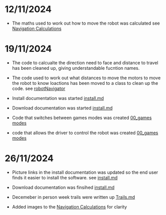 # 12/11/2024

* The maths used to work out how to move the robot was calculated see [Navigation Calculations](src/lib/Navigation%20Calculation.md)

# 19/11/2024

* The code to calcualte the direction need to face and distance to travel has been cleaned up, giving understandable fucntion names.

* The code used to work out what distances to move the motors to move the robot to know loactions has been moved to a class to clean up the code. see [robotNavigator](src/lib/RobotNavigator.py)

* Install documentation was started  [install.md](Install.md)

* Download documentation was started  [install.md](Install.md)

* Code that switches between games modes was created [00_games modes](src/00_games_modes.py)

* code that allows the driver to control the robot was created [00_games modes](src/01_driver_mode.py)

# 26/11/2024

* Picture links in the install documentation was updated so the end user finds it easier to install the software. see [install.md](Install.md)

* Download documentation was finsihed [install.md](Install.md)

* Decemeber in person week trails were written up [Trails.md](Trials.md)

* Added images to the [Navigation Calculations](src/lib/Navigation%20Calculation.md) for clarity

